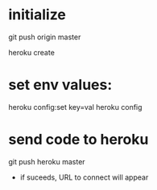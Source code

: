 # initialize

git push origin master

heroku create <appname>

# set env values:

heroku config:set key=val
heroku config

# send code to heroku
git push heroku master

- if suceeds, URL to connect will appear